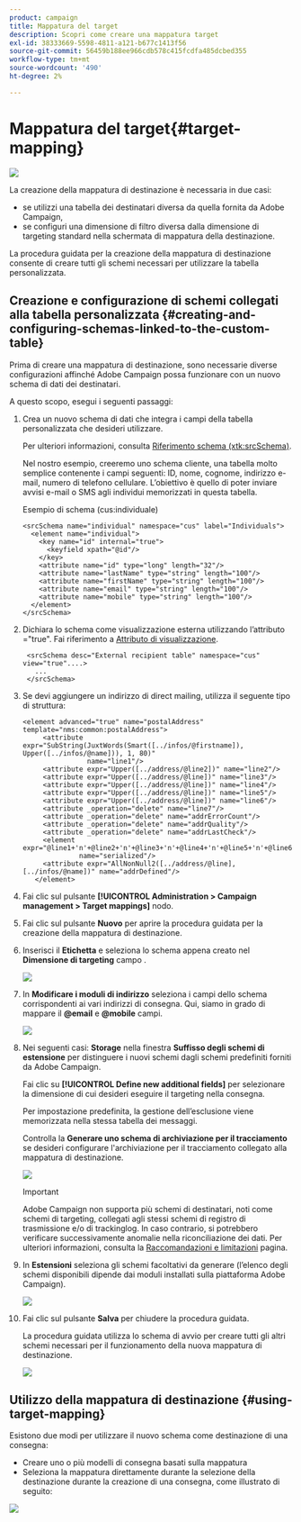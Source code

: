 ```yaml
---
product: campaign
title: Mappatura del target
description: Scopri come creare una mappatura target
exl-id: 38333669-5598-4811-a121-b677c1413f56
source-git-commit: 56459b188ee966cdb578c415fcdfa485dcbed355
workflow-type: tm+mt
source-wordcount: '490'
ht-degree: 2%

---
```


# Mappatura del target{#target-mapping}

![](../../assets/common.svg)

La creazione della mappatura di destinazione è necessaria in due casi:

* se utilizzi una tabella dei destinatari diversa da quella fornita da Adobe Campaign,
* se configuri una dimensione di filtro diversa dalla dimensione di targeting standard nella schermata di mappatura della destinazione.

La procedura guidata per la creazione della mappatura di destinazione consente di creare tutti gli schemi necessari per utilizzare la tabella personalizzata.

## Creazione e configurazione di schemi collegati alla tabella personalizzata {#creating-and-configuring-schemas-linked-to-the-custom-table}

Prima di creare una mappatura di destinazione, sono necessarie diverse configurazioni affinché Adobe Campaign possa funzionare con un nuovo schema di dati dei destinatari.

A questo scopo, esegui i seguenti passaggi:

1. Crea un nuovo schema di dati che integra i campi della tabella personalizzata che desideri utilizzare.

   Per ulteriori informazioni, consulta [Riferimento schema (xtk:srcSchema)](../../configuration/using/about-schema-reference.md).

   Nel nostro esempio, creeremo uno schema cliente, una tabella molto semplice contenente i campi seguenti: ID, nome, cognome, indirizzo e-mail, numero di telefono cellulare. L’obiettivo è quello di poter inviare avvisi e-mail o SMS agli individui memorizzati in questa tabella.

   Esempio di schema (cus:individuale)

   ```
   <srcSchema name="individual" namespace="cus" label="Individuals">
     <element name="individual">
       <key name="id" internal="true">
         <keyfield xpath="@id"/>
       </key>
       <attribute name="id" type="long" length="32"/>
       <attribute name="lastName" type="string" length="100"/>
       <attribute name="firstName" type="string" length="100"/>
       <attribute name="email" type="string" length="100"/>
       <attribute name="mobile" type="string" length="100"/>
     </element>
   </srcSchema>
   ```

1. Dichiara lo schema come visualizzazione esterna utilizzando l’attributo =&quot;true&quot;. Fai riferimento a [Attributo di visualizzazione](../../configuration/using/schema-characteristics.md#the-view-attribute).

   ```
    <srcSchema desc="External recipient table" namespace="cus" view="true"....>
      ...
    </srcSchema>
   ```

1. Se devi aggiungere un indirizzo di direct mailing, utilizza il seguente tipo di struttura:

   ```
   <element advanced="true" name="postalAddress" template="nms:common:postalAddress">
        <attribute expr="SubString(JuxtWords(Smart([../infos/@firstname]), Upper([../infos/@name])), 1, 80)"
                   name="line1"/>
        <attribute expr="Upper([../address/@line2])" name="line2"/>
        <attribute expr="Upper([../address/@line])" name="line3"/>
        <attribute expr="Upper([../address/@line])" name="line4"/>
        <attribute expr="Upper([../address/@line])" name="line5"/>
        <attribute expr="Upper([../address/@line])" name="line6"/>
        <attribute _operation="delete" name="line7"/>
        <attribute _operation="delete" name="addrErrorCount"/>
        <attribute _operation="delete" name="addrQuality"/>
        <attribute _operation="delete" name="addrLastCheck"/>
        <element expr="@line1+'n'+@line2+'n'+@line3+'n'+@line4+'n'+@line5+'n'+@line6"
                 name="serialized"/>
        <attribute expr="AllNonNull2([../address/@line], [../infos/@name])" name="addrDefined"/>
      </element>
   ```

1. Fai clic sul pulsante **[!UICONTROL Administration > Campaign management > Target mappings]** nodo.
1. Fai clic sul pulsante **Nuovo** per aprire la procedura guidata per la creazione della mappatura di destinazione.
1. Inserisci il **Etichetta** e seleziona lo schema appena creato nel **Dimensione di targeting** campo .

   ![](assets/mapping_diffusion_wizard_1.png)

1. In **Modificare i moduli di indirizzo** seleziona i campi dello schema corrispondenti ai vari indirizzi di consegna. Qui, siamo in grado di mappare il **@email** e **@mobile** campi.

   ![](assets/mapping_diffusion_wizard_2.png)

1. Nei seguenti casi: **Storage** nella finestra **Suffisso degli schemi di estensione** per distinguere i nuovi schemi dagli schemi predefiniti forniti da Adobe Campaign.

   Fai clic su **[!UICONTROL Define new additional fields]** per selezionare la dimensione di cui desideri eseguire il targeting nella consegna.

   Per impostazione predefinita, la gestione dell’esclusione viene memorizzata nella stessa tabella dei messaggi.

   Controlla la **Generare uno schema di archiviazione per il tracciamento** se desideri configurare l&#39;archiviazione per il tracciamento collegato alla mappatura di destinazione.

   ![](assets/mapping_diffusion_wizard_3.png)

   >[!IMPORTANT]
   >
   >Adobe Campaign non supporta più schemi di destinatari, noti come schemi di targeting, collegati agli stessi schemi di registro di trasmissione e/o di trackinglog. In caso contrario, si potrebbero verificare successivamente anomalie nella riconciliazione dei dati. Per ulteriori informazioni, consulta la [Raccomandazioni e limitazioni](../../configuration/using/about-custom-recipient-table.md) pagina.

1. In **Estensioni** seleziona gli schemi facoltativi da generare (l’elenco degli schemi disponibili dipende dai moduli installati sulla piattaforma Adobe Campaign).

   ![](assets/mapping_diffusion_wizard_4.png)

1. Fai clic sul pulsante **Salva** per chiudere la procedura guidata.

   La procedura guidata utilizza lo schema di avvio per creare tutti gli altri schemi necessari per il funzionamento della nuova mappatura di destinazione.

   ![](assets/mapping_schema_list.png)

## Utilizzo della mappatura di destinazione {#using-target-mapping}

Esistono due modi per utilizzare il nuovo schema come destinazione di una consegna:

* Creare uno o più modelli di consegna basati sulla mappatura
* Seleziona la mappatura direttamente durante la selezione della destinazione durante la creazione di una consegna, come illustrato di seguito:

![](assets/mapping_selection_ciblage.png)
